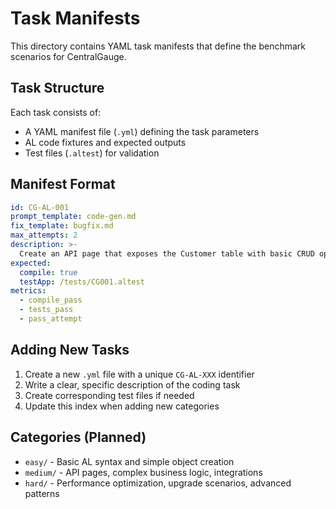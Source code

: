 # Task Manifests

This directory contains YAML task manifests that define the benchmark scenarios for CentralGauge.

## Task Structure

Each task consists of:

- A YAML manifest file (`.yml`) defining the task parameters
- AL code fixtures and expected outputs
- Test files (`.altest`) for validation

## Manifest Format

```yaml
id: CG-AL-001
prompt_template: code-gen.md
fix_template: bugfix.md
max_attempts: 2
description: >-
  Create an API page that exposes the Customer table with basic CRUD operations
expected:
  compile: true
  testApp: /tests/CG001.altest
metrics:
  - compile_pass
  - tests_pass
  - pass_attempt
```

## Adding New Tasks

1. Create a new `.yml` file with a unique `CG-AL-XXX` identifier
2. Write a clear, specific description of the coding task
3. Create corresponding test files if needed
4. Update this index when adding new categories

## Categories (Planned)

- `easy/` - Basic AL syntax and simple object creation
- `medium/` - API pages, complex business logic, integrations
- `hard/` - Performance optimization, upgrade scenarios, advanced patterns
